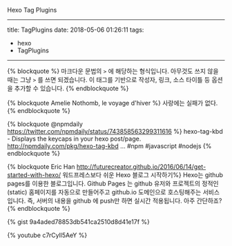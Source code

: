 Hexo Tag Plugins


---
title: TagPlugins
date: 2018-05-06 01:26:11
tags:
- hexo
- TagPlugins
---


{% blockquote %}
마크다운 문법의 `>` 에 해당하는 형식입니다. 아무것도 쓰지 않을 때는 그냥 `>` 를 쓰면 되겠습니다. 이 태그를 기반으로 작성자, 링크, 소스 타이틀 등 옵션을 추가할 수 있습니다.
{% endblockquote %}


{% blockquote Amelie Nothomb, le voyage d'hiver %}
사랑에는 실패가 없다.
{% endblockquote %}


{% blockquote @npmdaily https://twitter.com/npmdaily/status/743858563299311616 %}
hexo-tag-kbd - Displays the keycaps in your hexo post/page. http://npmdaily.com/pkg/hexo-tag-kbd …  #npm #javascript #nodejs
{% endblockquote %}


{% blockquote Eric Han http://futurecreator.github.io/2016/06/14/get-started-with-hexo/ 워드프레스보다 쉬운 Hexo 블로그 시작하기%}
Hexo는 github pages를 이용한 블로그입니다. Github Pages 는 github 유저와 프로젝트의 정적인(static) 홈페이지를 자동으로 만들어주고 github.io 도메인으로 호스팅해주는 서비스입니다. 즉, 서버의 내용을 github 에 push만 하면 실시간 적용됩니다. 아주 간단하죠?
{% endblockquote %}


{% gist 9a4aded78853db541ca2510d8d41e17f %}


{% youtube c7rCyll5AeY %}
